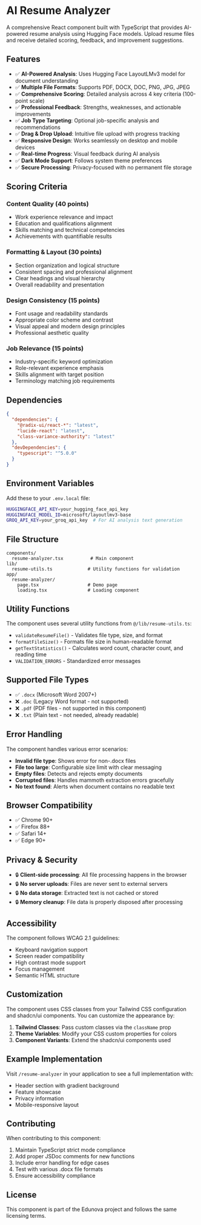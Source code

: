 # AI Resume Analyzer

A comprehensive React component built with TypeScript that provides AI-powered resume analysis using Hugging Face models. Upload resume files and receive detailed scoring, feedback, and improvement suggestions.

## Features

- ✅ **AI-Powered Analysis**: Uses Hugging Face LayoutLMv3 model for document understanding
- ✅ **Multiple File Formats**: Supports PDF, DOCX, DOC, PNG, JPG, JPEG
- ✅ **Comprehensive Scoring**: Detailed analysis across 4 key criteria (100-point scale)
- ✅ **Professional Feedback**: Strengths, weaknesses, and actionable improvements
- ✅ **Job Type Targeting**: Optional job-specific analysis and recommendations
- ✅ **Drag & Drop Upload**: Intuitive file upload with progress tracking
- ✅ **Responsive Design**: Works seamlessly on desktop and mobile devices
- ✅ **Real-time Progress**: Visual feedback during AI analysis
- ✅ **Dark Mode Support**: Follows system theme preferences
- ✅ **Secure Processing**: Privacy-focused with no permanent file storage

## Scoring Criteria

### Content Quality (40 points)
- Work experience relevance and impact
- Education and qualifications alignment
- Skills matching and technical competencies
- Achievements with quantifiable results

### Formatting & Layout (30 points)
- Section organization and logical structure
- Consistent spacing and professional alignment
- Clear headings and visual hierarchy
- Overall readability and presentation

### Design Consistency (15 points)
- Font usage and readability standards
- Appropriate color scheme and contrast
- Visual appeal and modern design principles
- Professional aesthetic quality

### Job Relevance (15 points)
- Industry-specific keyword optimization
- Role-relevant experience emphasis
- Skills alignment with target position
- Terminology matching job requirements

## Dependencies

```json
{
  "dependencies": {
    "@radix-ui/react-*": "latest",
    "lucide-react": "latest", 
    "class-variance-authority": "latest"
  },
  "devDependencies": {
    "typescript": "^5.0.0"
  }
}
```

## Environment Variables

Add these to your `.env.local` file:

```bash
HUGGINGFACE_API_KEY=your_hugging_face_api_key
HUGGINGFACE_MODEL_ID=microsoft/layoutlmv3-base
GROQ_API_KEY=your_groq_api_key  # For AI analysis text generation
```

## File Structure

```
components/
  resume-analyzer.tsx          # Main component
lib/
  resume-utils.ts             # Utility functions for validation
app/
  resume-analyzer/
    page.tsx                  # Demo page
    loading.tsx               # Loading component
```

## Utility Functions

The component uses several utility functions from `@/lib/resume-utils.ts`:

- `validateResumeFile()` - Validates file type, size, and format
- `formatFileSize()` - Formats file size in human-readable format
- `getTextStatistics()` - Calculates word count, character count, and reading time
- `VALIDATION_ERRORS` - Standardized error messages

## Supported File Types

- ✅ `.docx` (Microsoft Word 2007+)
- ❌ `.doc` (Legacy Word format - not supported)
- ❌ `.pdf` (PDF files - not supported in this component)
- ❌ `.txt` (Plain text - not needed, already readable)

## Error Handling

The component handles various error scenarios:

- **Invalid file type**: Shows error for non-.docx files
- **File too large**: Configurable size limit with clear messaging
- **Empty files**: Detects and rejects empty documents
- **Corrupted files**: Handles mammoth extraction errors gracefully
- **No text found**: Alerts when document contains no readable text

## Browser Compatibility

- ✅ Chrome 90+
- ✅ Firefox 88+
- ✅ Safari 14+
- ✅ Edge 90+

## Privacy & Security

- 🔒 **Client-side processing**: All file processing happens in the browser
- 🔒 **No server uploads**: Files are never sent to external servers
- 🔒 **No data storage**: Extracted text is not cached or stored
- 🔒 **Memory cleanup**: File data is properly disposed after processing

## Accessibility

The component follows WCAG 2.1 guidelines:

- Keyboard navigation support
- Screen reader compatibility
- High contrast mode support
- Focus management
- Semantic HTML structure

## Customization

The component uses CSS classes from your Tailwind CSS configuration and shadcn/ui components. You can customize the appearance by:

1. **Tailwind Classes**: Pass custom classes via the `className` prop
2. **Theme Variables**: Modify your CSS custom properties for colors
3. **Component Variants**: Extend the shadcn/ui components used

## Example Implementation

Visit `/resume-analyzer` in your application to see a full implementation with:

- Header section with gradient background
- Feature showcase
- Privacy information
- Mobile-responsive layout

## Contributing

When contributing to this component:

1. Maintain TypeScript strict mode compliance
2. Add proper JSDoc comments for new functions
3. Include error handling for edge cases
4. Test with various .docx file formats
5. Ensure accessibility compliance

## License

This component is part of the Edunova project and follows the same licensing terms.
